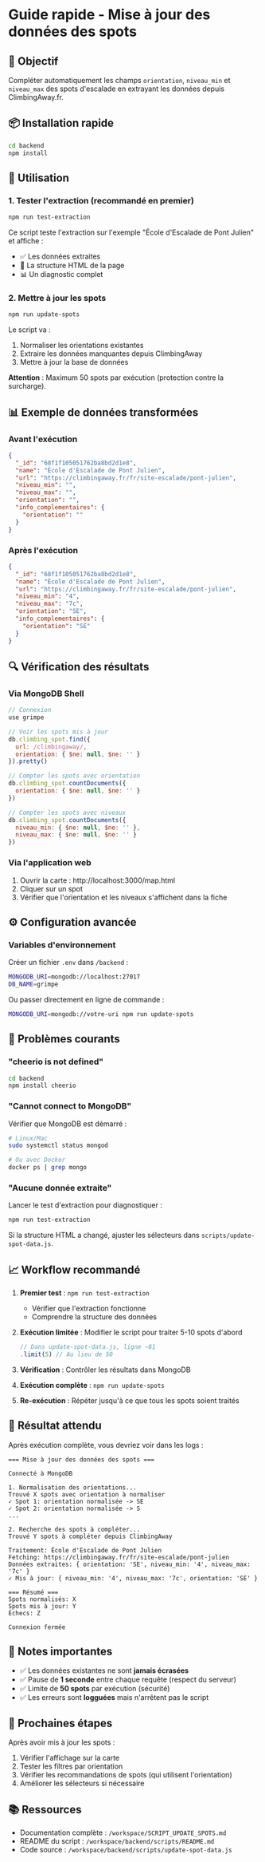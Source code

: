 # Guide rapide - Mise à jour des données des spots

## 🎯 Objectif

Compléter automatiquement les champs `orientation`, `niveau_min` et `niveau_max` des spots d'escalade en extrayant les données depuis ClimbingAway.fr.

## 📦 Installation rapide

```bash
cd backend
npm install
```

## 🚀 Utilisation

### 1. Tester l'extraction (recommandé en premier)

```bash
npm run test-extraction
```

Ce script teste l'extraction sur l'exemple "École d'Escalade de Pont Julien" et affiche :
- ✅ Les données extraites
- 🔧 La structure HTML de la page
- 📊 Un diagnostic complet

### 2. Mettre à jour les spots

```bash
npm run update-spots
```

Le script va :
1. Normaliser les orientations existantes
2. Extraire les données manquantes depuis ClimbingAway
3. Mettre à jour la base de données

**Attention** : Maximum 50 spots par exécution (protection contre la surcharge).

## 📊 Exemple de données transformées

### Avant l'exécution

```json
{
  "_id": "68f1f105051762ba8bd2d1e8",
  "name": "École d'Escalade de Pont Julien",
  "url": "https://climbingaway.fr/fr/site-escalade/pont-julien",
  "niveau_min": "",
  "niveau_max": "",
  "orientation": "",
  "info_complementaires": {
    "orientation": ""
  }
}
```

### Après l'exécution

```json
{
  "_id": "68f1f105051762ba8bd2d1e8",
  "name": "École d'Escalade de Pont Julien",
  "url": "https://climbingaway.fr/fr/site-escalade/pont-julien",
  "niveau_min": "4",
  "niveau_max": "7c",
  "orientation": "SE",
  "info_complementaires": {
    "orientation": "SE"
  }
}
```

## 🔍 Vérification des résultats

### Via MongoDB Shell

```javascript
// Connexion
use grimpe

// Voir les spots mis à jour
db.climbing_spot.find({ 
  url: /climbingaway/,
  orientation: { $ne: null, $ne: '' }
}).pretty()

// Compter les spots avec orientation
db.climbing_spot.countDocuments({ 
  orientation: { $ne: null, $ne: '' } 
})

// Compter les spots avec niveaux
db.climbing_spot.countDocuments({ 
  niveau_min: { $ne: null, $ne: '' },
  niveau_max: { $ne: null, $ne: '' }
})
```

### Via l'application web

1. Ouvrir la carte : http://localhost:3000/map.html
2. Cliquer sur un spot
3. Vérifier que l'orientation et les niveaux s'affichent dans la fiche

## ⚙️ Configuration avancée

### Variables d'environnement

Créer un fichier `.env` dans `/backend` :

```bash
MONGODB_URI=mongodb://localhost:27017
DB_NAME=grimpe
```

Ou passer directement en ligne de commande :

```bash
MONGODB_URI=mongodb://votre-uri npm run update-spots
```

## 🐛 Problèmes courants

### "cheerio is not defined"

```bash
cd backend
npm install cheerio
```

### "Cannot connect to MongoDB"

Vérifier que MongoDB est démarré :

```bash
# Linux/Mac
sudo systemctl status mongod

# Ou avec Docker
docker ps | grep mongo
```

### "Aucune donnée extraite"

Lancer le test d'extraction pour diagnostiquer :

```bash
npm run test-extraction
```

Si la structure HTML a changé, ajuster les sélecteurs dans `scripts/update-spot-data.js`.

## 📈 Workflow recommandé

1. **Premier test** : `npm run test-extraction`
   - Vérifier que l'extraction fonctionne
   - Comprendre la structure des données

2. **Exécution limitée** : Modifier le script pour traiter 5-10 spots d'abord
   ```javascript
   // Dans update-spot-data.js, ligne ~81
   .limit(5) // Au lieu de 50
   ```

3. **Vérification** : Contrôler les résultats dans MongoDB

4. **Exécution complète** : `npm run update-spots`

5. **Re-exécution** : Répéter jusqu'à ce que tous les spots soient traités

## 🎯 Résultat attendu

Après exécution complète, vous devriez voir dans les logs :

```
=== Mise à jour des données des spots ===

Connecté à MongoDB

1. Normalisation des orientations...
Trouvé X spots avec orientation à normaliser
✓ Spot 1: orientation normalisée -> SE
✓ Spot 2: orientation normalisée -> S
...

2. Recherche des spots à compléter...
Trouvé Y spots à compléter depuis ClimbingAway

Traitement: École d'Escalade de Pont Julien
Fetching: https://climbingaway.fr/fr/site-escalade/pont-julien
Données extraites: { orientation: 'SE', niveau_min: '4', niveau_max: '7c' }
✓ Mis à jour: { niveau_min: '4', niveau_max: '7c', orientation: 'SE' }

=== Résumé ===
Spots normalisés: X
Spots mis à jour: Y
Échecs: Z

Connexion fermée
```

## 📝 Notes importantes

- ✅ Les données existantes ne sont **jamais écrasées**
- ✅ Pause de **1 seconde** entre chaque requête (respect du serveur)
- ✅ Limite de **50 spots** par exécution (sécurité)
- ✅ Les erreurs sont **logguées** mais n'arrêtent pas le script

## 🚀 Prochaines étapes

Après avoir mis à jour les spots :

1. Vérifier l'affichage sur la carte
2. Tester les filtres par orientation
3. Vérifier les recommandations de spots (qui utilisent l'orientation)
4. Améliorer les sélecteurs si nécessaire

## 📚 Ressources

- Documentation complète : `/workspace/SCRIPT_UPDATE_SPOTS.md`
- README du script : `/workspace/backend/scripts/README.md`
- Code source : `/workspace/backend/scripts/update-spot-data.js`
